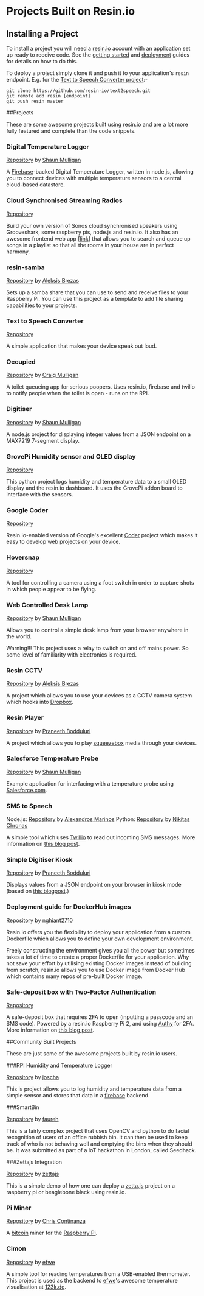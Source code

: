 # Projects Built on Resin.io

## Installing a Project

To install a project you will need a [resin.io][resin] account with an
application set up ready to receive code. See the
[getting started][getting-started] and [deployment][deploy] guides for details
on how to do this.

To deploy a project simply clone it and push it to your application's `resin`
endpoint. E.g. for the [Text to Speech Converter project][text2speech]:-

```
git clone https://github.com/resin-io/text2speech.git
git remote add resin [endpoint]
git push resin master
```

##Projects

These are some awesome projects built using resin.io and are a lot more fully featured and complete than the code snippets.

### Digital Temperature Logger

[Repository][firebase-dtl] by [Shaun Mulligan][shaun-mulligan]

A [Firebase][firebase]-backed Digital Temperature Logger, written in node.js, allowing you to connect
devices with multiple temperature sensors to a central cloud-based datastore.

### Cloud Synchronised Streaming Radios

[Repository][sonos-clone]

Build your own version of Sonos cloud synchronised speakers using Grooveshark, some raspberry pis, node.js and resin.io. It also has an awesome frontend web app [[link][clonos-frontend]] that allows you to search and queue up songs in a playlist so that all the rooms in your house are in perfect harmony.

### resin-samba

[Repository][resin-samba] by [Aleksis Brezas][aleksis]

Sets up a samba share that you can use to send and receive files to your Raspberry Pi. You can use this project as a template to add file sharing capabilities to your projects.

### Text to Speech Converter

[Repository][text2speech]

A simple application that makes your device speak out loud.

### Occupied

[Repository][occupied] by [Craig Mulligan][craig-mulligan]

A toilet queueing app for serious poopers. Uses resin.io, firebase and twilio to notify people when the toilet is open - runs on the RPI.

### Digitiser

[Repository][digitiser] by [Shaun Mulligan][shaun-mulligan]

A node.js project for displaying integer values from a JSON endpoint on a MAX7219 7-segment
display.

### GrovePi Humidity sensor and OLED display

[Repository][grovepi-humidity]

This python project logs humidity and temperature data to a small OLED display and the resin.io dashboard. It uses the GrovePi addon board to interface with the sensors.

### Google Coder

[Repository][coder-fork]

Resin.io-enabled version of Google's excellent [Coder][coder] project which
makes it easy to develop web projects on your device.

### Hoversnap

[Repository][hoversnap]

A tool for controlling a camera using a foot switch in order to capture shots in
which people appear to be flying.

### Web Controlled Desk Lamp

[Repository][webLamp] by [Shaun Mulligan][shaun-mulligan]

Allows you to control a simple desk lamp from your browser anywhere in the world.

Warning!!! This project uses a relay to switch on and off mains power. So some level of familiarity with electronics is required.

### Resin CCTV

[Repository][resin-cctv] by [Aleksis Brezas][aleksis]

A project which allows you to use your devices as a CCTV camera system which
hooks into [Dropbox][dropbox].

### Resin Player

[Repository][resin-player] by [Praneeth Bodduluri][lifeeth]

A project which allows you to play [squeezebox][squeezebox] media through your
devices.

### Salesforce Temperature Probe

[Repository][salesforce-temp] by [Shaun Mulligan][shaun-mulligan]

Example application for interfacing with a temperature probe using
[Salesforce.com][salesforce].

### SMS to Speech

Node.js: [Repository][sms2speech] by [Alexandros Marinos][alex]
Python: [Repository][sms2speech_python] by [Nikitas Chronas][nchronas]

A simple tool which uses [Twillio][twillio] to read out incoming SMS messages. More information on [this blog post][sms2speech-blog].

### Simple Digitiser Kiosk

[Repository][digitiser-kiosk] by [Praneeth Bodduluri][lifeeth]

Displays values from a JSON endpoint on your browser in kiosk mode (based on
[this blogpost][kiosk-post].)

### Deployment guide for DockerHub images

[Repository][dockerHub] by [nghiant2710][nghiant2710]

Resin.io offers you the flexibility to deploy your application from a custom Dockerfile which allows you to define your own development environment.

Freely constructing the environment gives you all the power but sometimes takes a lot of time to create a proper Dockerfile for your application. Why not save your effort by utilising existing Docker images instead of building from scratch, resin.io allows you to use Docker image from Docker Hub which contains many repos of pre-built Docker image.

### Safe-deposit box with Two-Factor Authentication

[Repository][safebox]

A safe-deposit box that requires 2FA to open (inputting a passcode and an SMS code). Powered by a resin.io Raspberry Pi 2, and using [Authy][authy] for 2FA. More information on [this blog post][safebox-blog].

##Community Built Projects

These are just some of the awesome projects built by resin.io users.

###RPI Humidity and Temperature Logger

[Repository][rpi-sensor-logger-user] by [joscha][joscha]

This is project allows you to log humidity and temperature data from a simple sensor and stores that data in a [firebase][firebase] backend.

###SmartBin

[Repository][rpi-smartBin-user] by [faureh][faurehu]

This is a fairly complex project that uses OpenCV and python to do facial recognition of users of an office rubbish bin. It can then be used to keep track of who is not behaving well and emptying the bins when they should be. It was submitted as part of a IoT hackathon in London, called Seedhack.

###Zettajs Integration

[Repository][rpi-resin-io-zetta-user] by [zettajs][zettajs]

This is a simple demo of how one can deploy a [zetta.js][zettajs-website] project on a raspberry pi or beaglebone black using resin.io.

### Pi Miner

[Repository][rpiminer] by [Chris Continanza][csquared]

A [bitcoin][bitcoin] miner for the [Raspberry Pi][rpi].

### Cimon
[Repository][cimon] by [efwe][efwe]

A simple tool for reading temperatures from a USB-enabled thermometer. This
project is used as the backend to [efwe][efwe]'s awesome temperature
visualisation at [123k.de](http://123k.de).

<!-- ###Team Project Links -->

[text2speech]:https://github.com/resin-io/text2speech
[coder-fork]:https://github.com/resin-io/coder
[resin-player]:https://bitbucket.org/lifeeth/resin_player/
[digitiser-kiosk]:https://bitbucket.org/lifeeth/resin-kiosk
[sms2speech]:https://github.com/alexandrosm/sms2speech
[hoversnap]:https://github.com/resin-io/hoversnap
[digitiser]:https://github.com/shaunmulligan/digitiser
[firebase-dtl]:https://github.com/shaunmulligan/firebaseDTL
[resin-cctv]:https://github.com/abresas/resin-cctv
[salesforce-temp]:https://github.com/shaunmulligan/salesforceTemp
[occupied]:http://www.hackster.io/craig-mulligan/occupied
[dockerHub]:https://github.com/nghiant2710/resin-DockerHubDeploymentGuide
[resin-samba]:https://github.com/abresas/resin-samba
[webLamp]:https://github.com/shaunmulligan/webLamp
[sonos-clone]:https://github.com/resin-io/music-player-device
[clonos-frontend]:https://github.com/resin-io/music-player-web
[grovepi-humidity]:https://github.com/shaunmulligan/grovePi
[safebox]:https://github.com/resin-io/resin-safebox
[sms2speech_python]:https://github.com/resin-io/sms2speech_python

<!-- ###Community Project Links -->

[rpi-sensor-logger-user]:https://github.com/joscha/rpi-sensor-logger
[rpi-smartBin-user]:https://github.com/faurehu/smartBin
[rpi-resin-io-zetta-user]:https://github.com/zettajs/resin-io-zetta
[rpiminer]:https://github.com/csquared/resin-piminer
[cimon]:https://bitbucket.org/efwe/cimon

<!-- ###Code Snippets Links -->

[py-gpio]:https://github.com/nghiant2710/resin-rpi-gpio-sample-with-python
[picamera-node]:https://github.com/shaunmulligan/resin-rpi-nodejs-picamera
[picamera-py]:https://github.com/shaunmulligan/resin-rpi-python-picamera
[ADC_py]:https://github.com/shaunmulligan/resin-rpi-py-ADC
[resin-tether]:https://github.com/petrosagg/resin-tether
[example-pi-pins]:https://github.com/shaunmulligan/basic-gpio

<!-- ###Team Github name links-->

[shaun-mulligan]:https://github.com/shaunmulligan
[craig-mulligan]:https://github.com/craig-mulligan
[aleksis]:https://github.com/abresas/
[lifeeth]:https://bitbucket.org/lifeeth/
[alex]:https://github.com/alexandrosm
[petrosagg]:https://github.com/petrosagg
[nghiant2710]:https://github.com/nghiant2710
[nchronas]:https://github.com/nchronas

<!-- ###Community Github name links -->

[efwe]:https://bitbucket.org/efwe/
[csquared]:https://github.com/csquared/
[joscha]:https://github.com/joscha/
[faurehu]:https://github.com/faurehu/
[zettajs]:https://github.com/zettajs/
[martincalsyn]: https://github.com/martincalsyn
<!-- ###Additional links -->

[resin]:https://resin.io
[dropbox]:https://www.dropbox.com/
[deploy]:/pages/using/deployment.md
[dockerfile]:/pages/using/dockerfile.md
[rpi]:http://www.raspberrypi.org/
[firebase]:https://www.firebase.com/
[getting-started]:/pages/installing/gettingStarted.md
[node]:https://nodejs.org/
[bitcoin]:https://bitcoin.org/
[gpio]:http://en.wikipedia.org/wiki/General-purpose_input/output
[pi-pins]:https://github.com/natevw/pi-pins
[salesforce]:https://www.salesforce.com
[ADC_adafruit]:http://www.adafruit.com/product/1085
[coder]:https://googlecreativelab.github.io/coder/
[bitcoin]:http://en.wikipedia.org/wiki/Bitcoin
[squeezebox]:http://www.mysqueezebox.com/index/Home
[kiosk-post]:http://blogs.wcode.org/2013/09/howto-boot-your-raspberry-pi-into-a-fullscreen-browser-kiosk/
[twillio]:https://www.twilio.com/
[zettajs-website]:http://www.zettajs.org/
[authy]:http://authy.com
[safebox-blog]:https://resin.io/blog/two-factor-authentication-in-the-real-world/
[sms2speech-blog]:https://resin.io/blog/sms-to-speech/
